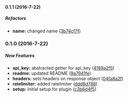 #### 0.1.1 (2016-7-22)

##### Refactors

* **name:** changed name ([3b74cf7f](https://github.com/lob/hapi-rate-limit/commit/3b74cf7fe99f79230c16191875f8b849914902a8))

### 0.1.0 (2016-7-22)

##### New Features

* **api_key:** abstracted getter for api_key ([4189a2f5](https://github.com/lob/hapi-rate-limit/commit/4189a2f5cd623db8b46d75ef6a7cd7428ac30dd5))
* **readme:** updated README ([9a7941fe](https://github.com/lob/hapi-rate-limit/commit/9a7941fe8f0c34b916a0634f0dc355e313477e11))
* **headers:** sets headers on response object ([04fa8a2f](https://github.com/lob/hapi-rate-limit/commit/04fa8a2f2904da1ea016b4383a7174213be90a96))
* **ratelimiter:** added ratelimiter ([ddd6d788](https://github.com/lob/hapi-rate-limit/commit/ddd6d788488c6d3bb30fac484c617ac124513e8e))
* **setup:** initial setup for plugin ([c3b6d4f5](https://github.com/lob/hapi-rate-limit/commit/c3b6d4f56dcbc60d70fbd407648ff30efdb42781))

